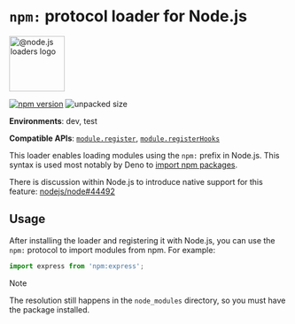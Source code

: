 # `npm:` protocol loader for Node.js

<img src="https://raw.githubusercontent.com/nodejs-loaders/nodejs-loaders/refs/heads/main/logo.svg" height="100" width="100" alt="@node.js loaders logo" />

[![npm version](https://img.shields.io/npm/v/@nodejs-loaders/deno-npm-prefix.svg)](https://www.npmjs.com/package/@nodejs-loaders/deno-npm-prefix)
![unpacked size](https://img.shields.io/npm/unpacked-size/@nodejs-loaders/deno-npm-prefix)

**Environments**: dev, test

**Compatible APIs**: [`module.register`](https://nodejs.org/api/module.html#moduleregisterspecifier-parenturl-options), [`module.registerHooks`](https://nodejs.org/api/module.html#moduleregisterhooksoptions)

This loader enables loading modules using the `npm:` prefix in Node.js. This syntax is used most notably by Deno to [import npm packages](https://docs.deno.com/runtime/fundamentals/node/#using-npm-packages).

There is discussion within Node.js to introduce native support for this feature: [nodejs/node#44492](https://github.com/nodejs/node/issues/44492)

## Usage

After installing the loader and registering it with Node.js, you can use the `npm:` protocol to import modules from npm. For example:

```js
import express from 'npm:express';
```

> [!NOTE]
> The resolution still happens in the `node_modules` directory, so you must have the package installed.
